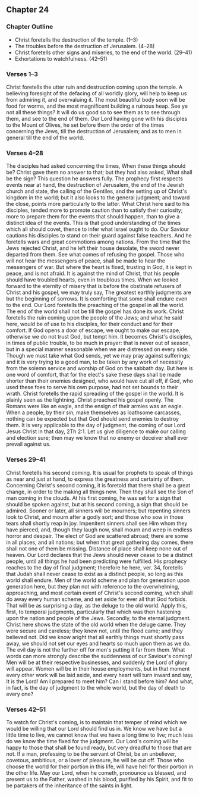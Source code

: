 ## Chapter 24

### Chapter Outline

- Christ foretells the destruction of the temple. (1–3)
- The troubles before the destruction of Jerusalem. (4–28)
- Christ foretells other signs and miseries, to the end of the world. (29–41)
- Exhortations to watchfulness. (42–51)

### Verses 1–3

Christ foretells the utter ruin and destruction coming upon the temple. A believing foresight of the defacing of all worldly glory, will help to keep us from admiring it, and overvaluing it. The most beautiful body soon will be food for worms, and the most magnificent building a ruinous heap. See ye not all these things? It will do us good so to see them as to see through them, and see to the end of them. Our Lord having gone with his disciples to the Mount of Olives, he set before them the order of the times concerning the Jews, till the destruction of Jerusalem; and as to men in general till the end of the world.

### Verses 4–28

The disciples had asked concerning the times, When these things should be? Christ gave them no answer to that; but they had also asked, What shall be the sign? This question he answers fully. The prophecy first respects events near at hand, the destruction of Jerusalem, the end of the Jewish church and state, the calling of the Gentiles, and the setting up of Christ's kingdom in the world; but it also looks to the general judgment; and toward the close, points more particularly to the latter. What Christ here said to his disciples, tended more to promote caution than to satisfy their curiosity; more to prepare them for the events that should happen, than to give a distinct idea of the events. This is that good understanding of the times which all should covet, thence to infer what Israel ought to do. Our Saviour cautions his disciples to stand on their guard against false teachers. And he foretells wars and great commotions among nations. From the time that the Jews rejected Christ, and he left their house desolate, the sword never departed from them. See what comes of refusing the gospel. Those who will not hear the messengers of peace, shall be made to hear the messengers of war. But where the heart is fixed, trusting in God, it is kept in peace, and is not afraid. It is against the mind of Christ, that his people should have troubled hearts, even in troublous times. When we looked forward to the eternity of misery that is before the obstinate refusers of Christ and his gospel, we may truly say, The greatest earthly judgments are but the beginning of sorrows. It is comforting that some shall endure even to the end. Our Lord foretells the preaching of the gospel in all the world. The end of the world shall not be till the gospel has done its work. Christ foretells the ruin coming upon the people of the Jews; and what he said here, would be of use to his disciples, for their conduct and for their comfort. If God opens a door of escape, we ought to make our escape, otherwise we do not trust God, but tempt him. It becomes Christ's disciples, in times of public trouble, to be much in prayer: that is never out of season, but in a special manner seasonable when we are distressed on every side. Though we must take what God sends, yet we may pray against sufferings; and it is very trying to a good man, to be taken by any work of necessity from the solemn service and worship of God on the sabbath day. But here is one word of comfort, that for the elect's sake these days shall be made shorter than their enemies designed, who would have cut all off, if God, who used these foes to serve his own purpose, had not set bounds to their wrath. Christ foretells the rapid spreading of the gospel in the world. It is plainly seen as the lightning. Christ preached his gospel openly. The Romans were like an eagle, and the ensign of their armies was an eagle. When a people, by their sin, make themselves as loathsome carcasses, nothing can be expected but that God should send enemies to destroy them. It is very applicable to the day of judgment, the coming of our Lord Jesus Christ in that day, 2Th 2:1. Let us give diligence to make our calling and election sure; then may we know that no enemy or deceiver shall ever prevail against us.

### Verses 29–41

Christ foretells his second coming. It is usual for prophets to speak of things as near and just at hand, to express the greatness and certainty of them. Concerning Christ's second coming, it is foretold that there shall be a great change, in order to the making all things new. Then they shall see the Son of man coming in the clouds. At his first coming, he was set for a sign that should be spoken against, but at his second coming, a sign that should be admired. Sooner or later, all sinners will be mourners; but repenting sinners look to Christ, and mourn after a godly sort; and those who sow in those tears shall shortly reap in joy. Impenitent sinners shall see Him whom they have pierced, and, though they laugh now, shall mourn and weep in endless horror and despair. The elect of God are scattered abroad; there are some in all places, and all nations; but when that great gathering day comes, there shall not one of them be missing. Distance of place shall keep none out of heaven. Our Lord declares that the Jews should never cease to be a distinct people, until all things he had been predicting were fulfilled. His prophecy reaches to the day of final judgment; therefore he here, ver. 34, foretells that Judah shall never cease to exist as a distinct people, so long as this world shall endure. Men of the world scheme and plan for generation upon generation here, but they plan not with reference to the overwhelming, approaching, and most certain event of Christ's second coming, which shall do away every human scheme, and set aside for ever all that God forbids. That will be as surprising a day, as the deluge to the old world. Apply this, first, to temporal judgments, particularly that which was then hastening upon the nation and people of the Jews. Secondly, to the eternal judgment. Christ here shows the state of the old world when the deluge came. They were secure and careless; they knew not, until the flood came; and they believed not. Did we know aright that all earthly things must shortly pass away, we should not set our eyes and hearts so much upon them as we do. The evil day is not the further off for men's putting it far from them. What words can more strongly describe the suddenness of our Saviour's coming! Men will be at their respective businesses, and suddenly the Lord of glory will appear. Women will be in their house employments, but in that moment every other work will be laid aside, and every heart will turn inward and say, It is the Lord! Am I prepared to meet him? Can I stand before him? And what, in fact, is the day of judgment to the whole world, but the day of death to every one?

### Verses 42–51

To watch for Christ's coming, is to maintain that temper of mind which we would be willing that our Lord should find us in. We know we have but a little time to live, we cannot know that we have a long time to live; much less do we know the time fixed for the judgment. Our Lord's coming will be happy to those that shall be found ready, but very dreadful to those that are not. If a man, professing to be the servant of Christ, be an unbeliever, covetous, ambitious, or a lover of pleasure, he will be cut off. Those who choose the world for their portion in this life, will have hell for their portion in the other life. May our Lord, when he cometh, pronounce us blessed, and present us to the Father, washed in his blood, purified by his Spirit, and fit to be partakers of the inheritance of the saints in light.

